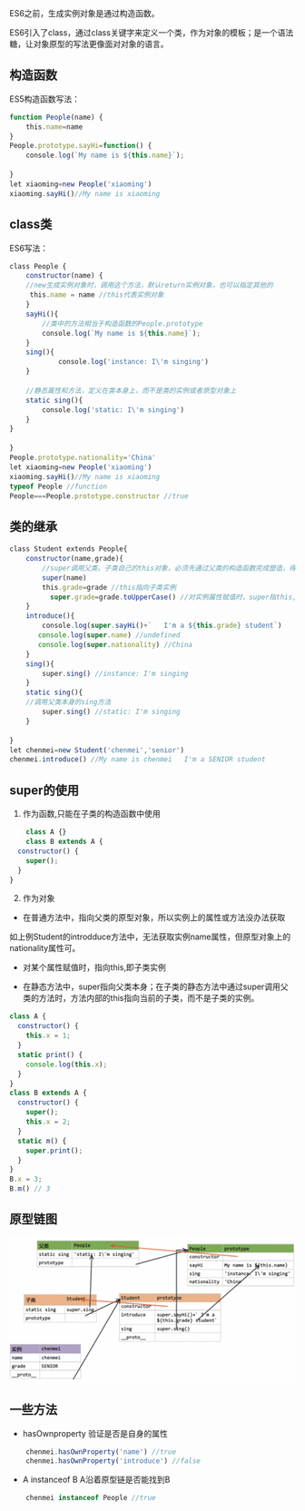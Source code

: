 ES6之前，生成实例对象是通过构造函数。

ES6引入了class，通过class关键字来定义一个类，作为对象的模板；是一个语法糖，让对象原型的写法更像面对对象的语言。


## 构造函数

ES5构造函数写法：
```js
function People(name) {
    this.name=name
}
People.prototype.sayHi=function() {
    console.log(`My name is ${this.name}`);
     
}
let xiaoming=new People('xiaoming')
xiaoming.sayHi()//My name is xiaoming
```

##  class类

ES6写法：
```js
class People {
    constructor(name) {
	//new生成实例对象时，调用这个方法，默认return实例对象，也可以指定其他的
     this.name = name //this代表实例对象
    }
    sayHi(){
		//类中的方法相当于构造函数的People.prototype
        console.log(`My name is ${this.name}`);
    }
	sing(){
	        console.log('instance: I\'m singing')
	}
	
	//静态属性和方法，定义在类本身上，而不是类的实例或者原型对象上
	static sing(){
        console.log('static: I\'m singing')
    }
}

}
People.prototype.nationality='China'
let xiaoming=new People('xiaoming')
xiaoming.sayHi()//My name is xiaoming
typeof People //function
People===People.prototype.constructor //true
```

## 类的继承
```js
class Student extends People{
    constructor(name,grade){
		//super调用父类。子类自己的this对象，必须先通过父类的构造函数完成塑造，得到与父类同样的实例属性和方法，然后再对其进行加工，加上子类自己的实例属性和方法。内部this指向子类实例， 返回子类实例
        super(name) 
        this.grade=grade //this指向子类实例
	      super.grade=grade.toUpperCase() //对实例属性赋值时，super指this,即子类的实例
    }
    introduce(){
        console.log(super.sayHi()+`   I'm a ${this.grade} student`)
	   console.log(super.name) //undefined 
	   console.log(super.nationality) //China
    }
	sing(){
        super.sing() //instance: I'm singing
    }
    static sing(){
	//调用父类本身的sing方法
        super.sing() //static: I'm singing
    }

}
let chenmei=new Student('chenmei','senior')
chenmei.introduce() //My name is chenmei   I'm a SENIOR student
```

## super的使用
1. 作为函数,只能在子类的构造函数中使用
```js
	class A {}
	class B extends A {
  constructor() {
    super();
  }
}
```

2. 作为对象
- 在普通方法中，指向父类的原型对象，所以实例上的属性或方法没办法获取

如上例Student的introdduce方法中，无法获取实例name属性，但原型对象上的nationality属性可。

- 对某个属性赋值时，指向this,即子类实例

- 在静态方法中，super指向父类本身；在子类的静态方法中通过super调用父类的方法时，方法内部的this指向当前的子类，而不是子类的实例。
```js
class A {
  constructor() {
    this.x = 1;
  }
  static print() {
    console.log(this.x);
  }
}
class B extends A {
  constructor() {
    super();
    this.x = 2;
  }
  static m() {
    super.print();
  }
}
B.x = 3;
B.m() // 3
```		
		
##  原型链图    
<!-- <image src="./image/class-原型链图.png"> -->
![效果图](/image/class-原型链图.png)

## 一些方法

- hasOwnproperty 验证是否是自身的属性
```js
	chenmei.hasOwnProperty('name') //true
	chenmei.hasOwnProperty('introduce') //false
```	
- A instanceof B A沿着原型链是否能找到B
```js
    chenmei instanceof People //true
```
